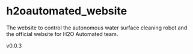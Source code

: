 # h2oautomated_website
 The website to control the autonomous water surface cleaning robot and the official website for H2O Automated team.

v0.0.3